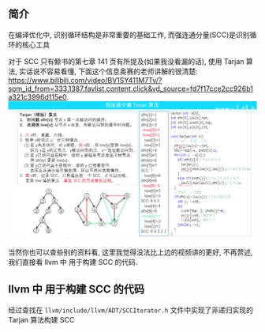 ## 简介
在编译优化中, 识别循环结构是非常重要的基础工作, 而强连通分量(SCC)是识别循环的核心工具

对于 SCC 只有鲸书的第七章 141 页有所提及(如果我没看漏的话), 使用 Tarjan 算法, 实话说不容易看懂, 下面这个信息奥赛的老师讲解的很清楚: https://www.bilibili.com/video/BV1SY411M7Tv/?spm_id_from=333.1387.favlist.content.click&vd_source=fd7f17cce2cc926b1a321c3996d115e0.
![alt text](image.png)

当然你也可以查些别的资料看, 这里我觉得没法比上边的视频讲的更好, 不再赘述, 我们直接看 llvm 中 用于构建 SCC 的代码.

## llvm 中 用于构建 SCC 的代码
经过查找在 `llvm/include/llvm/ADT/SCCIterator.h` 文件中实现了非递归实现的 Tarjan 算法构建 SCC